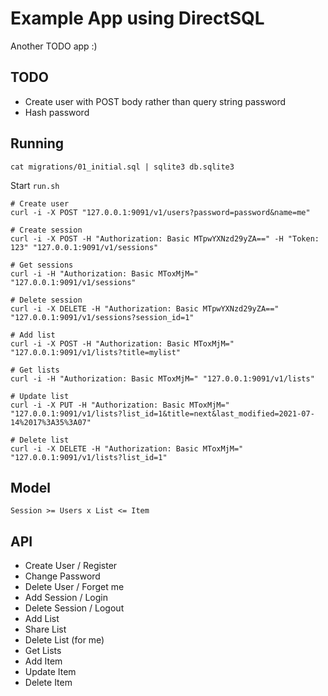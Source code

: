 # Example App using DirectSQL

Another TODO app :)

## TODO

- Create user with POST body rather than query string password
- Hash password

## Running

```
cat migrations/01_initial.sql | sqlite3 db.sqlite3
```

Start `run.sh`

```
# Create user
curl -i -X POST "127.0.0.1:9091/v1/users?password=password&name=me"

# Create session
curl -i -X POST -H "Authorization: Basic MTpwYXNzd29yZA==" -H "Token: 123" "127.0.0.1:9091/v1/sessions"

# Get sessions
curl -i -H "Authorization: Basic MToxMjM=" "127.0.0.1:9091/v1/sessions"

# Delete session
curl -i -X DELETE -H "Authorization: Basic MTpwYXNzd29yZA==" "127.0.0.1:9091/v1/sessions?session_id=1"

# Add list
curl -i -X POST -H "Authorization: Basic MToxMjM=" "127.0.0.1:9091/v1/lists?title=mylist"

# Get lists
curl -i -H "Authorization: Basic MToxMjM=" "127.0.0.1:9091/v1/lists"

# Update list
curl -i -X PUT -H "Authorization: Basic MToxMjM=" "127.0.0.1:9091/v1/lists?list_id=1&title=next&last_modified=2021-07-14%2017%3A35%3A07"

# Delete list
curl -i -X DELETE -H "Authorization: Basic MToxMjM=" "127.0.0.1:9091/v1/lists?list_id=1"
```

## Model

    Session >= Users x List <= Item


## API

- Create User / Register
- Change Password
- Delete User / Forget me
- Add Session / Login
- Delete Session / Logout
- Add List
- Share List
- Delete List (for me)
- Get Lists
- Add Item
- Update Item
- Delete Item
